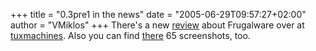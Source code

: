 +++
title = "0.3pre1 in the news"
date = "2005-06-29T09:57:27+02:00"
author = "VMiklos"
+++
There's a new [review](http://www.tuxmachines.org/node/1501) about Frugalware over at [tuxmachines](http://www.tuxmachines.org/). Also you can find [there](http://www.tuxmachines.org/gallery/frugal) 65 screenshots, too.  
